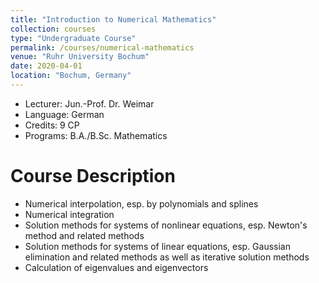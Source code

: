 ```yaml
---
title: "Introduction to Numerical Mathematics"
collection: courses
type: "Undergraduate Course"
permalink: /courses/numerical-mathematics
venue: "Ruhr University Bochum"
date: 2020-04-01
location: "Bochum, Germany"
---
```


* Lecturer: Jun.-Prof. Dr. Weimar
* Language: German
* Credits: 9 CP
* Programs: B.A./B.Sc. Mathematics


Course Description
======

* Numerical interpolation, esp. by polynomials and splines
* Numerical integration
* Solution methods for systems of nonlinear equations, esp. Newton's method and related methods
* Solution methods for systems of linear equations, esp. Gaussian elimination and related methods as well as iterative solution methods
* Calculation of eigenvalues and eigenvectors
